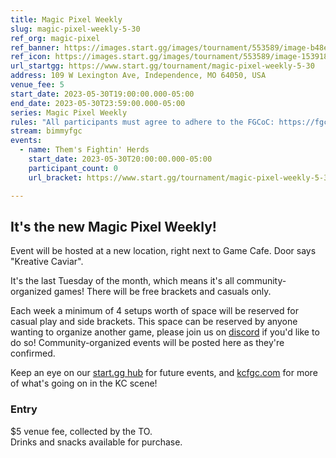 ```yaml
---
title: Magic Pixel Weekly
slug: magic-pixel-weekly-5-30
ref_org: magic-pixel
ref_banner: https://images.start.gg/images/tournament/553589/image-b48e91b9b647e1b3f23a484027f778aa.png?ehk=PbxhgP0XRHx2I0VwwyShK807E1Cz0Gh%2Fe%2Bw3TysSN98%3D&ehkOptimized=4%2FG7MMfy0g8UKLa3LiV7qPwHOWCaRTOWt433kTwl89I%3D
ref_icon: https://images.start.gg/images/tournament/553589/image-1539187a312ceae425fb5392804e0560.png?ehk=cTs3WEc0Uh6gYfTf9Xf4Ay8M%2BZykRNXq4iVOD6eHN9U%3D&ehkOptimized=0hFtKplJbWhewfqiQFsx0VX5HqTa1meDWGI0Zpe9HU4%3D
url_startgg: https://www.start.gg/tournament/magic-pixel-weekly-5-30
address: 109 W Lexington Ave, Independence, MO 64050, USA
venue_fee: 5
start_date: 2023-05-30T19:00:00.000-05:00
end_date: 2023-05-30T23:59:00.000-05:00
series: Magic Pixel Weekly
rules: "All participants must agree to adhere to the FGCoC: https://fgcoc.com/"
stream: bimmyfgc
events:
  - name: Them's Fightin' Herds
    start_date: 2023-05-30T20:00:00.000-05:00
    participant_count: 0
    url_bracket: https://www.start.gg/tournament/magic-pixel-weekly-5-30/events/them-s-fightin-herds/brackets/1380246/2097651

---
```


## It's the new Magic Pixel Weekly! 

Event will be hosted at a new location, right next to Game Cafe. Door says "Kreative Caviar".   

It's the last Tuesday of the month, which means it's all community-organized games! There will be free brackets and casuals only.

Each week a minimum of 4 setups worth of space will be reserved for casual play and side brackets. This space can be reserved by anyone wanting to organize another game, please join us on  [discord](https://discord.gg/jkmn6CVrrQ) if you'd like to do so! Community-organized events will be posted here as they're confirmed.

Keep an eye on our [start.gg hub](https://www.start.gg/hub/magic-pixel) for future events, and [kcfgc.com](https://kcfgc.com) for more of what's going on in the KC scene!

### Entry

$5 venue fee, collected by the TO.  
Drinks and snacks available for purchase.
  